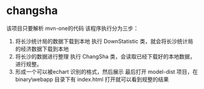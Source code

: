 # changsha
该项目只要解析 mvn-one的代码
该程序执行分为三步：
1. 将长沙统计局的数据下载到本地
执行 DownStatistic 类，就会将长沙统计局的经济数据下载到本地
2. 将长沙的数据进行整理
执行 ChangSha 类，会读取已经下载好的本地数据，进行规整。
3. 形成一个可以被echart 识别的格式，然后展示
最后打开 model-dist 项目，在binary\webapp 目录下有 index.html 打开就可以看到规整的结果

